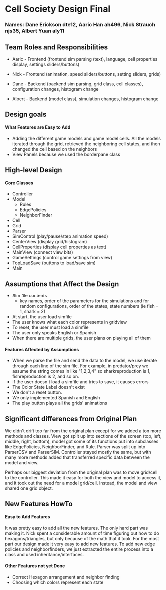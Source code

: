 # Cell Society Design Final

### Names: Dane Erickson dte12, Aaric Han ah496, Nick Strauch njs35, Albert Yuan aly11

## Team Roles and Responsibilities

* Aaric - Frontend (frontend sim parsing (text), language, cell properties display, settings
  sliders/buttons)

* Nick - Frontend (animation, speed sliders/buttons, setting sliders, grids)

* Dane - Backend (backend sim parsing, grid class, cell classes), configuration changes, histogram
  change

* Albert - Backend (model class), simulation changes, histogram change

## Design goals

#### What Features are Easy to Add

* Adding the different game models and game model cells. All the models iterated through the grid,
  retrieved the neighboring cell states, and then changed the cell based on the neighbors
* View Panels because we used the borderpane class

## High-level Design

#### Core Classes

* Controller
* Model
    * Rules
    * EdgePolicies
    * NeighborFinder
* Cell
* Grid
* Parser
* SimControl (play/pause/step animation speed)
* CenterView (display grid/histogram)
* CellProperties (display cell properties as text)
* MainView (connect view bits)
* GameSettings (control game settings from view)
* TopLoadSave (buttons to load/save sim)
* Main

## Assumptions that Affect the Design

* Sim file contents
    * key names, order of the parameters for the simulations and for random configurations, order of
      the states, state numbers (ie fish = 1, shark = 2)
* At start, the user load simfile
* The user knows what each color represents in gridview
* To reset, the user must load a simfile
* The user only speaks English or Spanish
* When there are multiple grids, the user plans on playing all of them

#### Features Affected by Assumptions

* When we parse the file and send the data to the model, we use iterate through each line of the sim
  file. For example, in predator/prey we assume the string comes in like "1,2,3,4" so
  sharkreproduction is 1, fishreproduction is 2, and so on.
* If the user doesn't load a simfile and tries to save, it causes errors
* The Color State Label doesn't exist
* We don't a reset button.
* We only implemented Spanish and English
* The play button plays all the grids' animations

## Significant differences from Original Plan

We didn't drift too far from the original plan except for we added a ton more methods and classes.
View got split up into sections of the screen (top, left, middle, right, bottom), model got some of
its functions put into subclasses like EdgePolicies, NeighborFinder, and Rule. Parser was split up
into ParserCSV and ParserSIM. Controller stayed mostly the same, but with many more methods added
that transferred specific data between the model and view.

Perhaps our biggest deviation from the original plan was to move grid/cell to the controller. This
made it easy for both the view and model to access it, and it took out the need for a model
grid/cell. Instead, the model and view shared one grid object.

## New Features HowTo

#### Easy to Add Features

It was pretty easy to add all the new features. The only hard part was making it. Nick spent a
considerable amount of time figuring out how to do hexagons/triangles, but only because of the math
that it took. For the most part our design made it very easy to add new features. To add new edge
policies and neighborfinders, we just extracted the entire process into a class and used
inheritance/interfaces.

#### Other Features not yet Done

* Correct Hexagon arrangement and neighbor finding
* Choosing which colors represent each state
